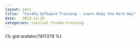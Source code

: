 ```yaml
---
layout: post
title:  "Furaha Software Training - Learn Ruby the Hard Way"
date:   2013-12-25
categories: tutorial furaha-training
---
```


{% gist arafatm/7817279 %}